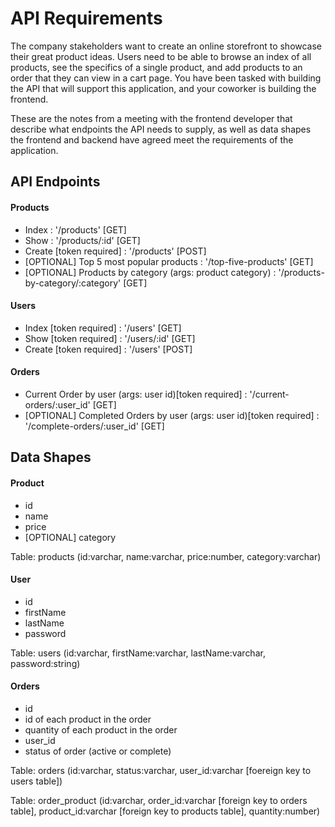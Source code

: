 # API Requirements
The company stakeholders want to create an online storefront to showcase their great product ideas. Users need to be able to browse an index of all products, see the specifics of a single product, and add products to an order that they can view in a cart page. You have been tasked with building the API that will support this application, and your coworker is building the frontend.

These are the notes from a meeting with the frontend developer that describe what endpoints the API needs to supply, as well as data shapes the frontend and backend have agreed meet the requirements of the application. 

## API Endpoints
#### Products
- Index : '/products' [GET]
- Show : '/products/:id' [GET]
- Create [token required] : '/products' [POST]
- [OPTIONAL] Top 5 most popular products : '/top-five-products' [GET]
- [OPTIONAL] Products by category (args: product category) : '/products-by-category/:category' [GET]

#### Users
- Index [token required] : '/users' [GET]
- Show [token required] : '/users/:id' [GET]
- Create [token required] : '/users' [POST]

#### Orders
- Current Order by user (args: user id)[token required] : '/current-orders/:user_id' [GET]
- [OPTIONAL] Completed Orders by user (args: user id)[token required] : '/complete-orders/:user_id' [GET]

## Data Shapes
#### Product
-  id
- name
- price
- [OPTIONAL] category

Table: products (id:varchar, name:varchar, price:number, category:varchar)

#### User
- id
- firstName
- lastName
- password

Table: users (id:varchar, firstName:varchar, lastName:varchar, password:string)

#### Orders
- id
- id of each product in the order
- quantity of each product in the order
- user_id
- status of order (active or complete)

Table: orders (id:varchar, status:varchar, user_id:varchar [foereign key to users table])

Table: order_product (id:varchar, order_id:varchar [foreign key to orders table], product_id:varchar [foreign key to products table], quantity:number)